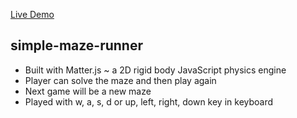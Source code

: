 [Live Demo](https://iamtoufiqurrahman.github.io/simple-maze-runner/)

## simple-maze-runner

- Built with Matter.js ~ a 2D rigid body JavaScript physics engine
- Player can solve the maze and then play again 
- Next game will be a new maze
- Played with w, a, s, d or up, left, right, down key in keyboard
